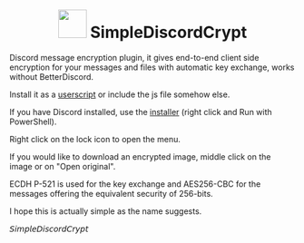 <h1 align="center">
    <img src="https://gitlab.com/An0/SimpleDiscordCrypt/avatar" height="50" width="50">
    SimpleDiscordCrypt
</h1>

Discord message encryption plugin, it gives end-to-end client side encryption for your messages and files with automatic key exchange, works without BetterDiscord.

Install it as a [userscript](https://gitlab.com/An0/SimpleDiscordCrypt/raw/master/SimpleDiscordCrypt.user.js) or include the js file somehow else.

If you have Discord installed, use the [installer](https://gitlab.com/An0/SimpleDiscordCrypt/raw/master/SimpleDiscordCryptInstaller.ps1) (right click and Run with PowerShell).

Right click on the lock icon to open the menu.

If you would like to download an encrypted image, middle click on the image or on "Open original".


ECDH P-521 is used for the key exchange and AES256-CBC for the messages offering the equivalent security of 256-bits.

I hope this is actually simple as the name suggests.











𝘚𝘪𝘮𝘱𝘭𝘦𝘋𝘪𝘴𝘤𝘰𝘳𝘥𝘊𝘳𝘺𝘱𝘵